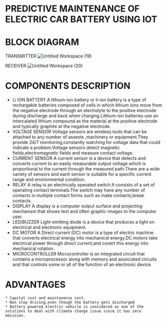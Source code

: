 # PREDICTIVE MAINTENANCE OF ELECTRIC CAR BATTERY USING IOT
# BLOCK DIAGRAM
  TRANSMITTER
  ![Untitled Workspace (19)](https://user-images.githubusercontent.com/98879001/155802978-45a16ac0-6335-4424-a513-3b4c0cb93990.png)

  
  RECEIVER
  ![Untitled Workspace (20)](https://user-images.githubusercontent.com/98879001/155804170-65d92835-14e6-4bbf-bc27-8cc063193429.png)


# COMPONENTS DESCRIPTION
   * Li ION BATTERY
      A lithium-ion battery or li-ion battery is a type of rechargable batteries composed of cells in which lithium ions move from the negative electrode through an electrolyte to the positive electrode during discharge and back when charging.Lithium-ion batteries use an intercalated lithium compound as the material at the positive electrode and typically graphite at the negative electrode.
   * VOLTAGE SENSOR
      Voltage sensors are wireless tools that can be attached to any number of assests ,machinery or equipment.They provide 24/7 monitoring,constantly watching for voltage data that could indicate a problem.Voltage sensors detect magnetic fields,electromagnetic fields and measure contact voltage.
   * CURRENT SENSOR
        A current sensor is a device that detects and converts current to an easily measurable output voltage.which is proportional to the current through the measured path.There are a wide variety of sensors and each sensor is suitable for a specific current range and environmental condition.
   * RELAY
        A relay is an electrically operated switch.It consists of a set of operating contact terminals.The switch may have any number of contacts in multiple contact forms such as make contacts,break contacts.
   * DISPLAY
        A display is a computer output surface and projecting mechanism that shows text and often graphic images to the computer user. 
   * LED/BUZZER
        Light emitting diode is a device that produces a light on electrical and electronic equipment.
   * DC MOTOR
        A Direct current (DC) motor is a type of electric machine that converts electrical energy into mechanical energy.DC motors take electrical power through direct current,and covert this energy into mechanical rotation.   
   * MICROCONTROLLER
         Microcontroller is an integrated circuit that contains a microprocessor along with memory and associated circuits and that controls some or all of the function of an electronic device.
 # ADVANTAGES
    * Capital cost and maintanence cost.
    * Non stop driving,even though the battery gets discharged
    * Battery powered electric vehicle is considered as one of the solutions to deal with climate change issue since it has zero emission.
         
      
